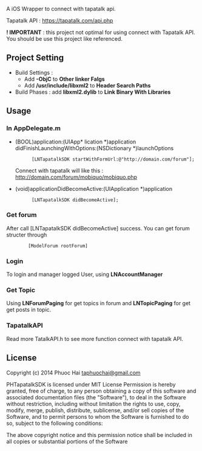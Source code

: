 A iOS Wrapper to connect with tapatalk api.

Tapatalk API : <https://tapatalk.com/api.php>

**! IMPORTANT** : this project not optimal for using connect with Tapatalk API. You should be use this project like referenced.

## Project Setting


* Build Settings : 
	- Add **-ObjC** to **Other linker Falgs**
	- Add **/usr/include/libxml2** to **Header Search Paths**
* Build Phases : add **libxml2.dylib** to **Link Binary With Libraries**

## Usage

### In AppDelegate.m

* (BOOL)application:(UIApp* lication *)application didFinishLaunchingWithOptions:(NSDictionary *)launchOptions
           
            [LNTapatalkSDK startWithFormUrl:@"http://domain.com/forum"];
            
  Connect with tapatalk will like this : <http://domain.com/forum/mobiquo/mobiquo.php>          

* (void)applicationDidBecomeActive:(UIApplication *)application

			[LNTapatalkSDK didBecomeActive];

### Get forum

After call [LNTapatalkSDK didBecomeActive] success. You can get forum structer through 
			
			[ModelForum rootForum]
			
### Login

To login and manager logged User, using **LNAccountManager**

### Get Topic

Using **LNForumPaging** for get topics in forum and **LNTopicPaging** for get get posts in topic.

### TapatalkAPI

Read more TatalkAPI.h to see more function connect with tapatalk API.

## License

Copyright (c) 2014 Phuoc Hai <taphuochai@gmail.com>

PHTapatalkSDK is licensed under MIT License Permission is hereby granted, free of charge, to any person obtaining a copy of this software and associated documentation files (the "Software"), to deal in the Software without restriction, including without limitation the rights to use, copy, modify, merge, publish, distribute, sublicense, and/or sell copies of the Software, and to permit persons to whom the Software is furnished to do so, subject to the following conditions:

The above copyright notice and this permission notice shall be included in all copies or substantial portions of the Software
